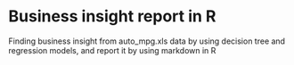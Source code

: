 # Business insight report in R
Finding business insight from auto_mpg.xls data by using decision tree and regression models, and report it by using markdown in R
